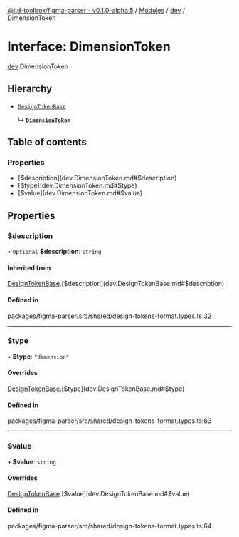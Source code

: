 [@ltd-toolbox/figma-parser - v0.1.0-alpha.5](../README.md) / [Modules](../modules.md) / [dev](../modules/dev.md) / DimensionToken

# Interface: DimensionToken

[dev](../modules/dev.md).DimensionToken

## Hierarchy

- [`DesignTokenBase`](dev.DesignTokenBase.md)

  ↳ **`DimensionToken`**

## Table of contents

### Properties

- [$description](dev.DimensionToken.md#$description)
- [$type](dev.DimensionToken.md#$type)
- [$value](dev.DimensionToken.md#$value)

## Properties

### $description

• `Optional` **$description**: `string`

#### Inherited from

[DesignTokenBase](dev.DesignTokenBase.md).[$description](dev.DesignTokenBase.md#$description)

#### Defined in

packages/figma-parser/src/shared/design-tokens-format.types.ts:32

___

### $type

• **$type**: ``"dimension"``

#### Overrides

[DesignTokenBase](dev.DesignTokenBase.md).[$type](dev.DesignTokenBase.md#$type)

#### Defined in

packages/figma-parser/src/shared/design-tokens-format.types.ts:63

___

### $value

• **$value**: `string`

#### Overrides

[DesignTokenBase](dev.DesignTokenBase.md).[$value](dev.DesignTokenBase.md#$value)

#### Defined in

packages/figma-parser/src/shared/design-tokens-format.types.ts:64
